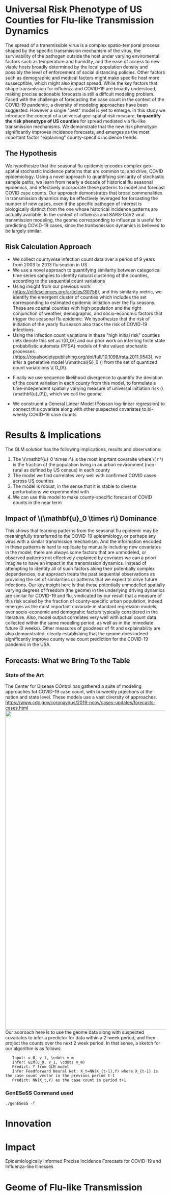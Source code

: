 # Universal Risk Phenotype of US Counties for Flu-like Transmission Dynamics 

The spread of  a transmissible virus is a complex spatio-temporal process shaped by the specific transmission mechanism of the virus, the survivability of the pathogen outside the host under varying enviromental factors such as temperature and humidity, and the ease of access to new viable hosts broadly determined by the local population density and possibly the level of enforcement of social distancing policies. Other factors such as demographic and medical factors might make specific host more sussecptible, which might also impact spread. While the key factors that shape transmission  for influenza and COVID-19 are broadly understood, making precise actionable forecasts is still a diffcult modeling problem. Faced with the challenge of forecasting the case count in the context of the  COVID-19 pandemic, a diversity of modeling approaches have been suggested. However a single "best" model is yet to emerge. In this study we introduce the concept of a universal geo-spatial risk measure, **to quantify the risk phenotype of US counties** for spread mediated via flu-like transmission mechanisms. We demonstrate  that the new risk phenotype  significantly improves incidence forecasts, and emerges as the most important factor "explaining" county-specific incidence trends.

## The Hypothesis
We hypothesize that the seasonal flu epidemic encodes complex geo-spatial stochastic incidence patterns that are common to, and drive,  COVID epidemiology. Using a novel approach to quantifying similarity of stochastic sample paths, we learn from nearly a decade of historical flu seasonal epidemics, and effectively incorporate these patterns to model and forecast COVID case counts. Our approach demonstrates that broad commonalities in transmission dynamics may be effectively leveraged for forcasting the number of new cases, even if the specific pathogen of interest is biologically distinct from the one whose historical incidence patterns are actually available. In the context of influenza and SARS-CoV2 viral transmission modeling, the geome corresponding to influenza is useful for predicting COVID-19 cases, since the tranbsmission dynamics is believed to be largely similar.

##  Risk Calculation Approach

+ We collect countywise infection count data over a period of 9 years from 2003 to 2013 flu season in US
+ We use a novel approach to quantifying similarity between categorical time series samples to identify natural clustering of the counties, according to the sequential count variations
+ Using insight from our previous work (https://elifesciences.org/articles/30756), and this similarity metric,  we identify the emergent cluster of counties which includes the set corresponding to estimated epidemic initiation over the flu seasons. These are  coastal counties with high population  and the right conjunction of weather, demographic, and socio-economic factors that trigger the seasonal flu epidemic. We hypothesize that the risk of initiation of the yearly flu season also track the risk of COVID-19 infections.
+ Using the infection count variations in these "high initial risk" counties (lets denote this set as  \\\(G_0\\\)  and our prior work on inferring finite state probabilistic automata (PFSA) models of finite valued  stochastic processes (https://royalsocietypublishing.org/doi/full/10.1098/rsta.2011.0543), we infer a generative model \\\(\mathcal{G}_0 \\\) from the set of quantized count variatoions \\\( G_0\\\).

 <!--img src="http://34.66.189.202:4567/uploads/mc.png"  width="250"/-->  


+ Finally we use sequence likelihood divergence to quantify the deviation of the count variation in each county from this model, to formulate a time-independent spatially varying measure of universal initiation risk (\\\(\mathbf{u}_0\\\)), which we call the geome.

 <!--img src="http://34.66.189.202:4567/uploads/urisk.png"  width="250"/-->  


+ We construcnt a General Linear Model (Poisson log-linear regression) to connect this covariate along with other suspected covariates to bi-weekly COVID-19 case counts.

# Results & Implications

<!--img src="http://34.66.189.202:4567/uploads/fig3.png" width="500"/--> 


The GLM solution has the following implications, results and observations:

1. The \\\(\mathbf{u}_0 \times r\\\) is the most imprtant covaraite where \\\( r \\\) is the fraction of the population living in an urban environment (non-rural as defined by US census)  in each county
2. The model we find correlates very well with confirmed COVID cases across US counties
3. The model is robust, in the sense that it is stable to diverse perturbations we experimented with
4. We can use this model to make county-specific forecast of  COVID counts in the near term


## Impact of \\\(\mathbf{u}_0 \times r\\\) Dominance
 
 This shows that learning patterns from the seasonal flu epidemic may be meaningfully transferred to the COVID-19 epidemiology, or perhaps any virus with a  similar transmission mechanism. And the information encoded in these patterns is hard to replicate by manually including new covariates in the model; there are  always some factors that are unmodeled, or observed patterns not effectively explained by covriates we  can a priori imagine to have an impact in the transmission dynamics. Instead of attempting to identify all of such factors along their potentially complex dependencies, our approach treats the past sequential observations as providing the set of similarities or patterns that we expect to drive future infections. Our key insight here is that these potentially unmodelled spatially varying degrees of freedom (the geome) in the underlying driving dynamics are similar for COVID-19 and flu, vindicated by our result that a measure of this risk scaled by the fraction of county-specific  urban population, indeed emerges as the most important covariate in standard regression models, over socio-economic and demograhic factors typically considered in the literature. Also, model output correlates very well with actual count data collected within the same modeling period, as well as in the immediate future (2 weeks). Other measures of goodness of fit and explainability are also demonstrated, clearly establishing that the geome does indeed significantly improve county wise count prediction for the COVID-19 pandemic in the USA.
 
## Forecasts: What we Bring To the Table

### State of the Art
The Center for Disease COntrol has gathered a suite of modeling approaches fof COVID-19 case count, with bi-weekly prjections at the nation and state level. These models use a vast diversity of approaches.
https://www.cdc.gov/coronavirus/2019-ncov/cases-updates/forecasts-cases.html
<img src="https://www.cdc.gov/coronavirus/2019-ncov/images/case-updates/National-Forecast-Incident-Cases-2020-10-19.jpg" width="1000"/> 
Our aooroach here is to use the geome data along with suspected covariates to infer a predictor for data within a 2-week period, and then project the counts over the next 2 week period. In that sense, a sketch for our algorithm is as follows:

```
   Input: u_0, v_1, \cdots v_m
   Infer: GLM(u_0, v_1, \cdots v_m)
   Predict: Y from GLM model
   Infer Feedforward Neural Net: X_t=NN(X_{t-1},Y) where X_{t-1} is the case count vector in the previous period t-1
   Predict: NN(X_t,Y) as the case count in period t+1
```



### GenESeSS Command used
`
./genESeSS -f 
`


# Innovation

# Impact
Epidemiologically Informed Precise Incidence Forecasts for COVID-19 and Influenza-like Illnesses


# Geome of Flu-like Transmission 

